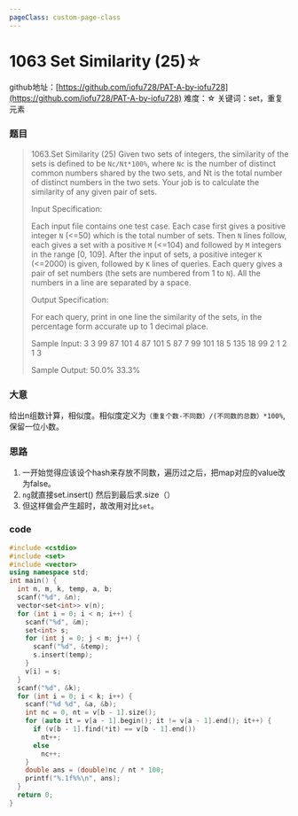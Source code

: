 ```yaml
---
pageClass: custom-page-class
---
```


# 1063 Set Similarity (25)☆

github地址：[https://github.com/iofu728/PAT-A-by-iofu728](https://github.com/iofu728/PAT-A-by-iofu728)
难度：☆
关键词：set，重复元素
### 题目

> 1063.Set Similarity (25)
> Given two sets of integers, the similarity of the sets is defined to be `Nc/Nt*100%`, where `Nc` is the number of distinct common numbers shared by the two sets, and Nt is the total number of distinct numbers in the two sets. Your job is to calculate the similarity of any given pair of sets.
>
> Input Specification:
>
> Each input file contains one test case. Each case first gives a positive integer `N` (<=50) which is the total number of sets. Then `N` lines follow, each gives a set with a positive `M` (<=104) and followed by `M` integers in the range [0, 109]. After the input of sets, a positive integer `K` (<=2000) is given, followed by `K` lines of queries. Each query gives a pair of set numbers (the sets are numbered from 1 to `N`). All the numbers in a line are separated by a space.
>
> Output Specification:
>
> For each query, print in one line the similarity of the sets, in the percentage form accurate up to 1 decimal place.
>
> Sample Input:
> 3
> 3 99 87 101
> 4 87 101 5 87
> 7 99 101 18 5 135 18 99
> 2
> 1 2
> 1 3
>
> Sample Output:
> 50.0%
> 33.3%

### 大意
给出n组数计算，相似度。相似度定义为`（重复个数-不同数）/(不同数的总数）*100%`,保留一位小数。
### 思路
1. 一开始觉得应该设个hash来存放不同数，遍历过之后，把map对应的value改为false。
2. `ng`就直接set.insert() 然后到最后求.size（）
3. 但这样做会产生超时，故改用对比`set`。

### code
```cpp
#include <cstdio>
#include <set>
#include <vector>
using namespace std;
int main() {
  int n, m, k, temp, a, b;
  scanf("%d", &n);
  vector<set<int>> v(n);
  for (int i = 0; i < n; i++) {
    scanf("%d", &m);
    set<int> s;
    for (int j = 0; j < m; j++) {
      scanf("%d", &temp);
      s.insert(temp);
    }
    v[i] = s;
  }
  scanf("%d", &k);
  for (int i = 0; i < k; i++) {
    scanf("%d %d", &a, &b);
    int nc = 0, nt = v[b - 1].size();
    for (auto it = v[a - 1].begin(); it != v[a - 1].end(); it++) {
      if (v[b - 1].find(*it) == v[b - 1].end())
        nt++;
      else
        nc++;
    }
    double ans = (double)nc / nt * 100;
    printf("%.1f%%\n", ans);
  }
  return 0;
}

```
